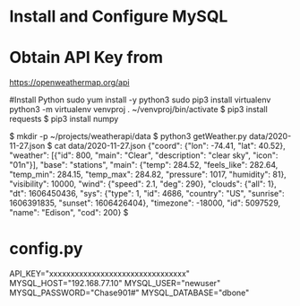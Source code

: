 # Install and Configure MySQL

# Obtain API Key from 
https://openweathermap.org/api

#Install Python 
sudo yum install -y python3
sudo pip3 install virtualenv
python3 -m virtualenv venvproj
. ~/venvproj/bin/activate
$ pip3 install requests
$ pip3 install numpy

$ mkdir -p ~/projects/weatherapi/data
$ python3 getWeather.py
data/2020-11-27.json
$ cat data/2020-11-27.json
{"coord": {"lon": -74.41, "lat": 40.52}, "weather": [{"id": 800, "main": "Clear", "description": "clear sky", "icon": "01n"}], "base": "stations", "main": {"temp": 284.52, "feels_like": 282.64, "temp_min": 284.15, "temp_max": 284.82, "pressure": 1017, "humidity": 81}, "visibility": 10000, "wind": {"speed": 2.1, "deg": 290}, "clouds": {"all": 1}, "dt": 1606450436, "sys": {"type": 1, "id": 4686, "country": "US", "sunrise": 1606391835, "sunset": 1606426404}, "timezone": -18000, "id": 5097529, "name": "Edison", "cod": 200}
$

# config.py
API_KEY="xxxxxxxxxxxxxxxxxxxxxxxxxxxxxxxx"
MYSQL_HOST="192.168.77.10"
MYSQL_USER="newuser"
MYSQL_PASSWORD="Chase901#"
MYSQL_DATABASE="dbone"

